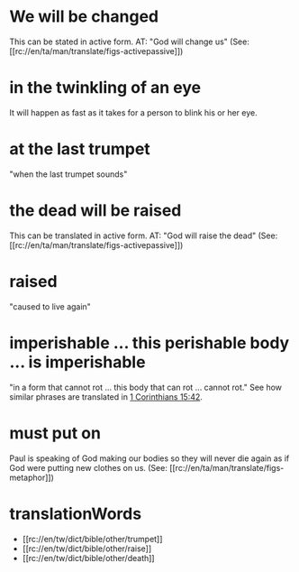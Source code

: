 # We will be changed

This can be stated in active form. AT: "God will change us" (See: [[rc://en/ta/man/translate/figs-activepassive]])

# in the twinkling of an eye

It will happen as fast as it takes for a person to blink his or her eye.

# at the last trumpet

"when the last trumpet sounds"

# the dead will be raised

This can be translated in active form. AT: "God will raise the dead" (See: [[rc://en/ta/man/translate/figs-activepassive]])

# raised

"caused to live again"

# imperishable ... this perishable body ... is imperishable

"in a form that cannot rot ... this body that can rot ... cannot rot." See how similar phrases are translated in [1 Corinthians 15:42](./42.md).

# must put on

Paul is speaking of God making our bodies so they will never die again as if God were putting new clothes on us. (See: [[rc://en/ta/man/translate/figs-metaphor]])

# translationWords

* [[rc://en/tw/dict/bible/other/trumpet]]
* [[rc://en/tw/dict/bible/other/raise]]
* [[rc://en/tw/dict/bible/other/death]]